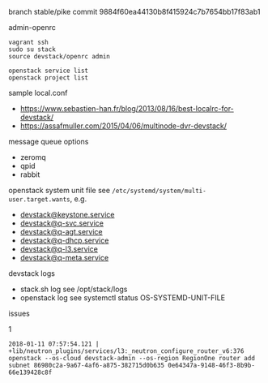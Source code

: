 branch stable/pike commit 9884f60ea44130b8f415924c7b7654bb17f83ab1

admin-openrc

```
vagrant ssh
sudo su stack
source devstack/openrc admin

openstack service list
openstack project list
```

sample local.conf

* https://www.sebastien-han.fr/blog/2013/08/16/best-localrc-for-devstack/
* https://assafmuller.com/2015/04/06/multinode-dvr-devstack/

message queue options

* zeromq
* qpid
* rabbit

openstack system unit file see `/etc/systemd/system/multi-user.target.wants`, e.g.

* devstack@keystone.service
* devstack@q-svc.service
* devstack@q-agt.service
* devstack@q-dhcp.service
* devstack@q-l3.service
* devstack@q-meta.service

devstack logs

* stack.sh log see /opt/stack/logs
* openstack log see systemctl status OS-SYSTEMD-UNIT-FILE

issues

1

```
2018-01-11 07:57:54.121 | +lib/neutron_plugins/services/l3:_neutron_configure_router_v6:376  openstack --os-cloud devstack-admin --os-region RegionOne router add subnet 86980c2a-9a67-4af6-a875-382715d0b635 0e64347a-9148-46f3-8b9b-66e139428c8f
```
